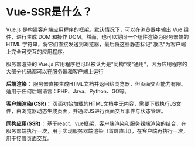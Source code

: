 <!--
 * @Description: 
 * @Autor: ZFY
 * @Date: 2019-11-21 15:14:34
 * @LastEditTime: 2019-11-22 18:58:28
 -->
# Vue-SSR是什么？

Vue.js 是构建客户端应用程序的框架。默认情况下，可以在浏览器中输出 Vue 组件，进行生成 DOM 和操作 DOM。然而，也可以将同一个组件渲染为服务器端的 HTML 字符串，将它们直接发送到浏览器，最后将这些静态标记"激活"为客户端上完全可交互的应用程序。

服务器渲染的 Vue.js 应用程序也可以被认为是"同构"或"通用"，因为应用程序的大部分代码都可以在服务器和客户端上运行


**后端渲染：** 服务器直接生成HTML文档并返回给浏览器，但页面交互能力有限。适用于任何后端语言：PHP、Java、Python、GO等。

**客户端渲染(CSR)：** 页面初始加载的HTML文档中无内容，需要下载执行JS文件，由浏览器动态生成页面，并通过JS进行页面交互事件与状态管理。

**同构应用(SSR)：** 基于react、vue框架，客户端渲染和服务器端渲染的结合，在服务器端执行一次，用于实现服务器端渲染（首屏直出），在客户端再执行一次，用于接管页面交互。